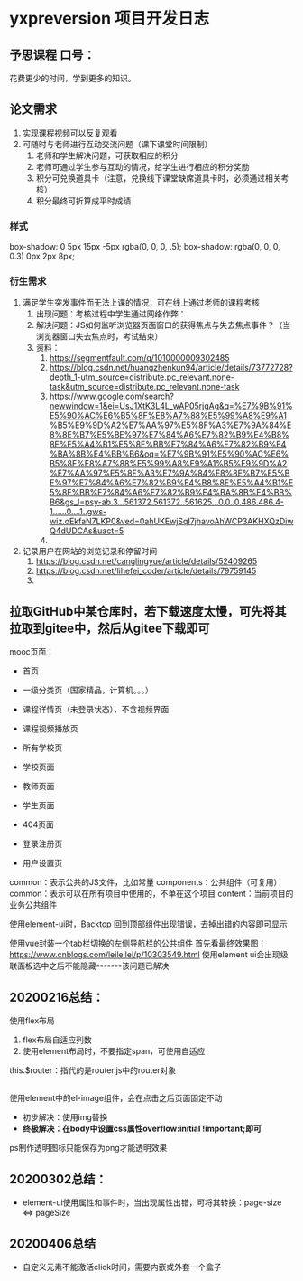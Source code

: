 # yxpreversion 项目开发日志

## 予思课程 口号：

花费更少的时间，学到更多的知识。

## 论文需求

1. 实现课程视频可以反复观看
2. 可随时与老师进行互动交流问题（课下课堂时间限制）
   1. 老师和学生解决问题，可获取相应的积分
   2. 老师可通过学生参与互动的情况，给学生进行相应的积分奖励 
   3. 积分可兑换道具卡（注意，兑换线下课堂缺席道具卡时，必须通过相关考核）
   4. 积分最终可折算成平时成绩

### 样式

box-shadow: 0 5px 15px -5px rgba(0, 0, 0, .5);
box-shadow: rgba(0, 0, 0, 0.3) 0px 2px 8px;

### 衍生需求

1. 满足学生突发事件而无法上课的情况，可在线上通过老师的课程考核
   1. 出现问题：考核过程中学生通过网络作弊：
   2. 解决问题：JS如何监听浏览器页面窗口的获得焦点与失去焦点事件？（当浏览器窗口失去焦点时，考试结束）
   3. 资料：
      1. https://segmentfault.com/q/1010000009302485
      2. https://blog.csdn.net/huangzhenkun94/article/details/73772728?depth_1-utm_source=distribute.pc_relevant.none-task&utm_source=distribute.pc_relevant.none-task
      3. https://www.google.com/search?newwindow=1&ei=UsJ1XtK3L4L_wAP05rjgAg&q=%E7%9B%91%E5%90%AC%E6%B5%8F%E8%A7%88%E5%99%A8%E9%A1%B5%E9%9D%A2%E7%AA%97%E5%8F%A3%E7%9A%84%E8%8E%B7%E5%BE%97%E7%84%A6%E7%82%B9%E4%B8%8E%E5%A4%B1%E5%8E%BB%E7%84%A6%E7%82%B9%E4%BA%8B%E4%BB%B6&oq=%E7%9B%91%E5%90%AC%E6%B5%8F%E8%A7%88%E5%99%A8%E9%A1%B5%E9%9D%A2%E7%AA%97%E5%8F%A3%E7%9A%84%E8%8E%B7%E5%BE%97%E7%84%A6%E7%82%B9%E4%B8%8E%E5%A4%B1%E5%8E%BB%E7%84%A6%E7%82%B9%E4%BA%8B%E4%BB%B6&gs_l=psy-ab.3...561372.561372..561625...0.0..0.486.486.4-1......0....1..gws-wiz.oEkfaN7LKP0&ved=0ahUKEwjSqI7jhavoAhWCP3AKHXQzDiwQ4dUDCAs&uact=5
      4. 
2. 记录用户在网站的浏览记录和停留时间
   1. https://blog.csdn.net/canglingyue/article/details/52409265
   2. https://blog.csdn.net/lihefei_coder/article/details/79759145
   3. 

## 拉取GitHub中某仓库时，若下载速度太慢，可先将其拉取到gitee中，然后从gitee下载即可

mooc页面：
  - 首页
  - 一级分类页（国家精品，计算机。。。）
  - 课程详情页（未登录状态），不含视频界面
  - 课程视频播放页
  - 所有学校页
  - 学校页面
  - 教师页面
  - 学生页面
  - 404页面

  - 登录注册页
  - 用户设置页

common：表示公共的JS文件，比如常量
components：公共组件（可复用）
  common：表示可以在所有项目中使用的，不单在这个项目
  content：当前项目的业务公共组件

使用element-ui时，Backtop 回到顶部组件出现错误，去掉出错的内容即可显示

使用vue封装一个tab栏切换的左侧导航栏的公共组件
  首先看最终效果图：https://www.cnblogs.com/leileilei/p/10303549.html
使用element ui会出现级联面板选中之后不能隐藏-------该问题已解决


## 20200216总结：

使用flex布局
  1. flex布局自适应列数 
  2. 使用element布局时，不要指定span，可使用自适应

this.$router：指代的是router.js中的router对象

##

使用element中的el-image组件，会在点击之后页面固定不动
  - 初步解决：使用img替换
  - **终极解决：在body中设置css属性overflow:initial !important;即可**

ps制作透明图标只能保存为png才能透明效果

## 20200302总结：
  


- element-ui使用属性和事件时，当出现属性出错，可将其转换：page-size <=> pageSize 


## 20200406总结

- 自定义元素不能激活click时间，需要内嵌或外套一个盒子